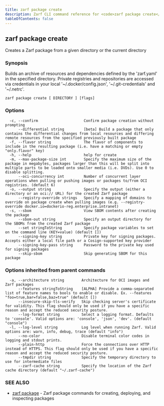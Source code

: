 ```yaml
---
title: zarf package create
description: Zarf CLI command reference for <code>zarf package create</code>.
tableOfContents: false
---
```


<!-- Page generated by Zarf; DO NOT EDIT -->

## zarf package create

Creates a Zarf package from a given directory or the current directory

### Synopsis

Builds an archive of resources and dependencies defined by the 'zarf.yaml' in the specified directory.
Private registries and repositories are accessed via credentials in your local '~/.docker/config.json', '~/.git-credentials' and '~/.netrc'.


```
zarf package create [ DIRECTORY ] [flags]
```

### Options

```
  -c, --confirm                     Confirm package creation without prompting
      --differential string         [beta] Build a package that only contains the differential changes from local resources and differing remote resources from the specified previously built package
  -f, --flavor string               The flavor of components to include in the resulting package (i.e. have a matching or empty "only.flavor" key)
  -h, --help                        help for create
  -m, --max-package-size int        Specify the maximum size of the package in megabytes, packages larger than this will be split into multiple parts to be loaded onto smaller media (i.e. DVDs). Use 0 to disable splitting.
      --oci-concurrency int         Number of concurrent layer operations when pulling or pushing images or packages to/from OCI registries. (default 6)
  -o, --output string               Specify the output (either a directory or an oci:// URL) for the created Zarf package
      --registry-override strings   Specify a mapping of domains to override on package create when pulling images (e.g. --registry-override docker.io=dockerio-reg.enterprise.intranet)
  -s, --sbom                        View SBOM contents after creating the package
      --sbom-out string             Specify an output directory for the SBOMs from the created Zarf package
      --set stringToString          Specify package variables to set on the command line (KEY=value) (default [])
      --signing-key string          Private key for signing packages. Accepts either a local file path or a Cosign-supported key provider
      --signing-key-pass string     Password to the private key used for signing packages
      --skip-sbom                   Skip generating SBOM for this package
```

### Options inherited from parent commands

```
  -a, --architecture string        Architecture for OCI images and Zarf packages
      --features stringToString    [ALPHA] Provide a comma-separated list of feature names to bools to enable or disable. Ex. --features "foo=true,bar=false,baz=true" (default [])
      --insecure-skip-tls-verify   Skip checking server's certificate for validity. This flag should only be used if you have a specific reason and accept the reduced security posture.
      --log-format string          Select a logging format. Defaults to 'console'. Valid options are: 'console', 'json', 'dev'. (default "console")
  -l, --log-level string           Log level when running Zarf. Valid options are: warn, info, debug, trace (default "info")
      --no-color                   Disable terminal color codes in logging and stdout prints.
      --plain-http                 Force the connections over HTTP instead of HTTPS. This flag should only be used if you have a specific reason and accept the reduced security posture.
      --tmpdir string              Specify the temporary directory to use for intermediate files
      --zarf-cache string          Specify the location of the Zarf cache directory (default "~/.zarf-cache")
```

### SEE ALSO

* [zarf package](/commands/zarf_package/)	 - Zarf package commands for creating, deploying, and inspecting packages

